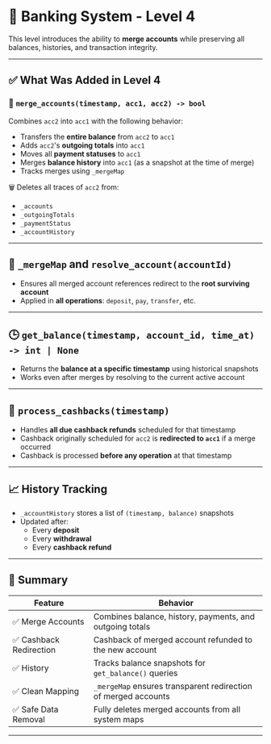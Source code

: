 
# 🔁 Banking System - Level 4

This level introduces the ability to **merge accounts** while preserving all balances, histories, and transaction integrity.

---

## ✅ What Was Added in Level 4

### 🔁 `merge_accounts(timestamp, acc1, acc2) -> bool`

Combines `acc2` into `acc1` with the following behavior:

- Transfers the **entire balance** from `acc2` to `acc1`
- Adds `acc2`'s **outgoing totals** into `acc1`
- Moves all **payment statuses** to `acc1`
- Merges **balance history** into `acc1` (as a snapshot at the time of merge)
- Tracks merges using `_mergeMap`

🗑️ Deletes all traces of `acc2` from:
- `_accounts`
- `_outgoingTotals`
- `_paymentStatus`
- `_accountHistory`

---

## 🧭 `_mergeMap` and `resolve_account(accountId)`

- Ensures all merged account references redirect to the **root surviving account**
- Applied in **all operations**: `deposit`, `pay`, `transfer`, etc.

---

## 🕒 `get_balance(timestamp, account_id, time_at) -> int | None`

- Returns the **balance at a specific timestamp** using historical snapshots
- Works even after merges by resolving to the current active account

---

## 🔁 `process_cashbacks(timestamp)`

- Handles **all due cashback refunds** scheduled for that timestamp
- Cashback originally scheduled for `acc2` is **redirected to `acc1`** if a merge occurred
- Cashback is processed **before any operation** at that timestamp

---

## 📈 History Tracking

- `_accountHistory` stores a list of `(timestamp, balance)` snapshots
- Updated after:
  - Every **deposit**
  - Every **withdrawal**
  - Every **cashback refund**

---

## 🧠 Summary

| Feature                  | Behavior |
|--------------------------|----------|
| ✅ Merge Accounts         | Combines balance, history, payments, and outgoing totals |
| ✅ Cashback Redirection   | Cashback of merged account refunded to the new account |
| ✅ History                | Tracks balance snapshots for `get_balance()` queries |
| ✅ Clean Mapping          | `_mergeMap` ensures transparent redirection of merged accounts |
| ✅ Safe Data Removal      | Fully deletes merged accounts from all system maps |

---
